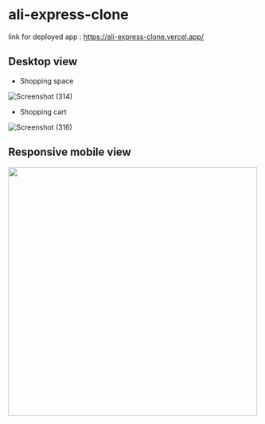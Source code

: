 # ali-express-clone
link for deployed app : 
https://ali-express-clone.vercel.app/

## Desktop view

* Shopping space

![Screenshot (314)](https://user-images.githubusercontent.com/69195287/187055356-bbb28c6d-6887-4474-b8ed-74945c414db3.png)

* Shopping cart

![Screenshot (316)](https://user-images.githubusercontent.com/69195287/187055398-fa49f2a6-d900-452c-9af7-33aa4385b515.png)

## Responsive mobile view

<img src="https://user-images.githubusercontent.com/69195287/187055456-43c2347a-add0-4a18-9e1d-4c42d8bd14ce.jpg" height="500">
